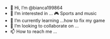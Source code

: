 - 👋 Hi, I’m @bianca199864
- 👀 I’m interested in ... 🎮 Sports and music
- 🌱 I’m currently learning ...how to fix my game
- 💞️ I’m looking to collaborate on ...
- 📫 How to reach me ...

<!---
bianca199864/bianca199864 is a ✨ special ✨ repository because its `README.md` (this file) appears on your GitHub profile.
You can click the Preview link to take a look at your changes.
--->
